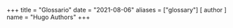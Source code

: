 +++
title = "Glossario"
date = "2021-08-06"
aliases = ["glossary"]
[ author ]
  name = "Hugo Authors"
+++
